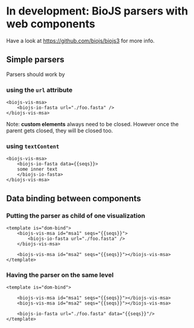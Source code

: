 In development: BioJS parsers with web components
=================================================

Have a look at https://github.com/biojs/biojs3 for more info.


Simple parsers
--------------

Parsers should work by 

### using the `url` attribute

```
<biojs-vis-msa>
    <biojs-io-fasta url="./foo.fasta" />
</biojs-vis-msa>
```

Note: __custom elements__ always need to be closed.
However once the parent gets closed, they will be closed too.

### using `textContent`

```
<biojs-vis-msa>
    <biojs-io-fasta data={{seqs}}>
    some inner text
    </biojs-io-fasta>
</biojs-vis-msa>
```

Data binding between components
-------------------------------

### Putting the parser as child of one visualization

```
<template is="dom-bind">
    <biojs-vis-msa id="msa1" seqs="{{seqs}}">
        <biojs-io-fasta url="./foo.fasta" />
    </biojs-vis-msa>

    <biojs-vis-msa id="msa2" seqs="{{seqs}}"></biojs-vis-msa>
</template>
```

### Having the parser on the same level

```
<template is="dom-bind">

    <biojs-vis-msa id="msa1" seqs="{{seqs}}"></biojs-vis-msa>
    <biojs-vis-msa id="msa2" seqs="{{seqs}}"></biojs-vis-msa>

    <biojs-io-fasta url="./foo.fasta" data="{{seqs}}"/>
</template>
```
